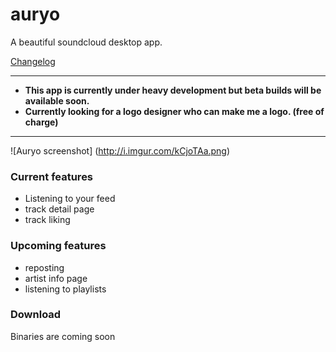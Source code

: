 # auryo
A beautiful soundcloud desktop app. 

[Changelog](CHANGELOG.md)
___

- **This app is currently under heavy development but beta builds will be available soon.**
- **Currently looking for a logo designer who can make me a logo. (free of charge)**

___
![Auryo screenshot]
(http://i.imgur.com/kCjoTAa.png)

### Current features
- Listening to your feed
- track detail page
- track liking

### Upcoming features
- reposting
- artist info page
- listening to playlists

### Download
Binaries are coming soon

